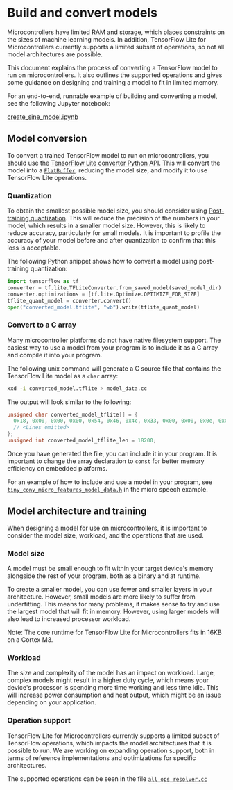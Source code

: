 # Build and convert models

Microcontrollers have limited RAM and storage, which places constraints on the
sizes of machine learning models. In addition, TensorFlow Lite for
Microcontrollers currently supports a limited subset of operations, so not all
model architectures are possible.

This document explains the process of converting a TensorFlow model to run on
microcontrollers. It also outlines the supported operations and gives some
guidance on designing and training a model to fit in limited memory.

For an end-to-end, runnable example of building and converting a model, see the
following Jupyter notebook:

<a class="button button-primary" href="https://github.com/tensorflow/tensorflow/tree/master/tensorflow/lite/experimental/micro/examples/hello_world/create_sine_model.ipynb">create_sine_model.ipynb</a>

## Model conversion

To convert a trained TensorFlow model to run on microcontrollers, you should use
the
[TensorFlow Lite converter Python API](https://www.tensorflow.org/lite/convert/python_api).
This will convert the model into a
[`FlatBuffer`](https://google.github.io/flatbuffers/), reducing the model size,
and modify it to use TensorFlow Lite operations.

### Quantization

To obtain the smallest possible model size, you should consider using
[Post-training quantization](https://www.tensorflow.org/lite/performance/post_training_quantization).
This will reduce the precision of the numbers in your model, which results in a
smaller model size. However, this is likely to reduce accuracy, particularly for
small models. It is important to profile the accuracy of your model before and
after quantization to confirm that this loss is acceptable.

The following Python snippet shows how to convert a model using post-training
quantization:

```python
import tensorflow as tf
converter = tf.lite.TFLiteConverter.from_saved_model(saved_model_dir)
converter.optimizations = [tf.lite.Optimize.OPTIMIZE_FOR_SIZE]
tflite_quant_model = converter.convert()
open("converted_model.tflite", "wb").write(tflite_quant_model)
```

### Convert to a C array

Many microcontroller platforms do not have native filesystem support. The
easiest way to use a model from your program is to include it as a C array and
compile it into your program.

The following unix command will generate a C source file that contains the
TensorFlow Lite model as a `char` array:

```bash
xxd -i converted_model.tflite > model_data.cc
```

The output will look similar to the following:

```C
unsigned char converted_model_tflite[] = {
  0x18, 0x00, 0x00, 0x00, 0x54, 0x46, 0x4c, 0x33, 0x00, 0x00, 0x0e, 0x00,
  // <Lines omitted>
};
unsigned int converted_model_tflite_len = 18200;
```

Once you have generated the file, you can include it in your program. It is
important to change the array declaration to `const` for better memory
efficiency on embedded platforms.

For an example of how to include and use a model in your program, see
[`tiny_conv_micro_features_model_data.h`](https://github.com/tensorflow/tensorflow/blob/master/tensorflow/lite/experimental/micro/examples/micro_speech/micro_features/tiny_conv_micro_features_model_data.h)
in the micro speech example.

## Model architecture and training

When designing a model for use on microcontrollers, it is important to consider
the model size, workload, and the operations that are used.

### Model size

A model must be small enough to fit within your target device's memory alongside
the rest of your program, both as a binary and at runtime.

To create a smaller model, you can use fewer and smaller layers in your
architecture. However, small models are more likely to suffer from underfitting.
This means for many problems, it makes sense to try and use the largest model
that will fit in memory. However, using larger models will also lead to
increased processor workload.

Note: The core runtime for TensorFlow Lite for Microcontrollers fits in 16KB on
a Cortex M3.

### Workload

The size and complexity of the model has an impact on workload. Large, complex
models might result in a higher duty cycle, which means your device's processor
is spending more time working and less time idle. This will increase power
consumption and heat output, which might be an issue depending on your
application.

### Operation support

TensorFlow Lite for Microcontrollers currently supports a limited subset of
TensorFlow operations, which impacts the model architectures that it is possible
to run. We are working on expanding operation support, both in terms of
reference implementations and optimizations for specific architectures.

The supported operations can be seen in the file
[`all_ops_resolver.cc`](https://github.com/tensorflow/tensorflow/blob/master/tensorflow/lite/experimental/micro/kernels/all_ops_resolver.cc)
